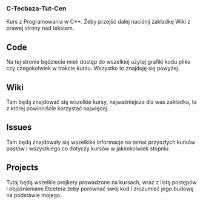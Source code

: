 ### C-Tecbaza-Tut-Cen
Kurs z Programowania w C++.
Żeby przejść dalej naciśnij zakładkę Wiki z prawej strony nad tekstem.

## Code
Na tej stronie będziecie mieli dostęp do wszelkiej użytej grafiki kodu pliku czy czegokolwiek w trakcie kursu. Wszystko to znajduję się powyżej.

## Wiki
Tam będą znajdować się wszelkie kursy, najważniejsza dla was zakładka, ta z której powinniście korzystać najwięcej.

## Issues
Tam będą znajdowały się wszelkike informacje na temat przyszłych kursów postów i wszystkiego co dotyczy kursów w jakimkolwiek stopniu

## Projects
Tutaj będą wszelkie projkety prowadzone na kursach, wraz z listą postępów i objaśnieniami Etcetera żeby porównać swój kod i zrozumieć jego budowę na podstawie mojego.
